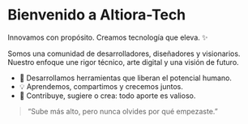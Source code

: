 # Bienvenido a Altiora-Tech

Innovamos con propósito. Creamos tecnología que eleva. ✨

Somos una comunidad de desarrolladores, diseñadores y visionarios. Nuestro enfoque une rigor técnico, arte digital y una visión de futuro.

- 🚀 Desarrollamos herramientas que liberan el potencial humano.
- 💡 Aprendemos, compartimos y crecemos juntos.
- 💬 Contribuye, sugiere o crea: todo aporte es valioso.

> “Sube más alto, pero nunca olvides por qué empezaste.”